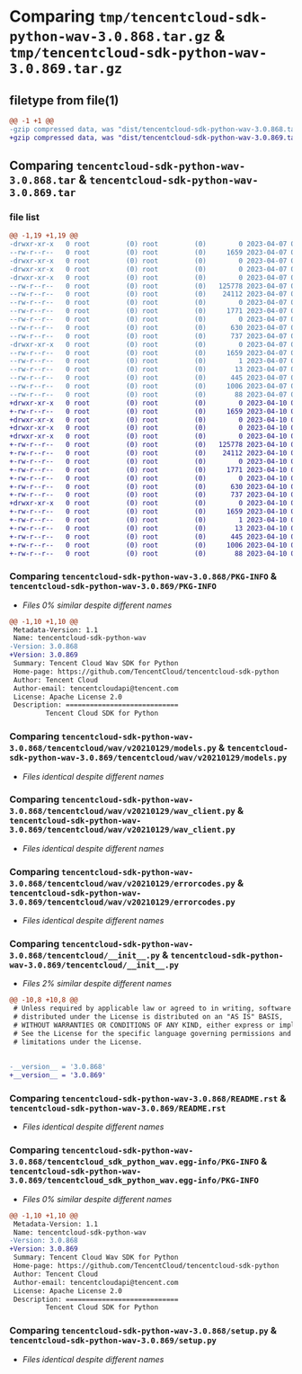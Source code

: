 # Comparing `tmp/tencentcloud-sdk-python-wav-3.0.868.tar.gz` & `tmp/tencentcloud-sdk-python-wav-3.0.869.tar.gz`

## filetype from file(1)

```diff
@@ -1 +1 @@
-gzip compressed data, was "dist/tencentcloud-sdk-python-wav-3.0.868.tar", last modified: Fri Apr  7 01:05:23 2023, max compression
+gzip compressed data, was "dist/tencentcloud-sdk-python-wav-3.0.869.tar", last modified: Mon Apr 10 03:18:39 2023, max compression
```

## Comparing `tencentcloud-sdk-python-wav-3.0.868.tar` & `tencentcloud-sdk-python-wav-3.0.869.tar`

### file list

```diff
@@ -1,19 +1,19 @@
-drwxr-xr-x   0 root         (0) root         (0)        0 2023-04-07 01:05:23.000000 tencentcloud-sdk-python-wav-3.0.868/
--rw-r--r--   0 root         (0) root         (0)     1659 2023-04-07 01:05:23.000000 tencentcloud-sdk-python-wav-3.0.868/PKG-INFO
-drwxr-xr-x   0 root         (0) root         (0)        0 2023-04-07 01:05:23.000000 tencentcloud-sdk-python-wav-3.0.868/tencentcloud/
-drwxr-xr-x   0 root         (0) root         (0)        0 2023-04-07 01:05:23.000000 tencentcloud-sdk-python-wav-3.0.868/tencentcloud/wav/
-drwxr-xr-x   0 root         (0) root         (0)        0 2023-04-07 01:05:23.000000 tencentcloud-sdk-python-wav-3.0.868/tencentcloud/wav/v20210129/
--rw-r--r--   0 root         (0) root         (0)   125778 2023-04-07 01:05:23.000000 tencentcloud-sdk-python-wav-3.0.868/tencentcloud/wav/v20210129/models.py
--rw-r--r--   0 root         (0) root         (0)    24112 2023-04-07 01:05:23.000000 tencentcloud-sdk-python-wav-3.0.868/tencentcloud/wav/v20210129/wav_client.py
--rw-r--r--   0 root         (0) root         (0)        0 2023-04-07 01:05:23.000000 tencentcloud-sdk-python-wav-3.0.868/tencentcloud/wav/v20210129/__init__.py
--rw-r--r--   0 root         (0) root         (0)     1771 2023-04-07 01:05:23.000000 tencentcloud-sdk-python-wav-3.0.868/tencentcloud/wav/v20210129/errorcodes.py
--rw-r--r--   0 root         (0) root         (0)        0 2023-04-07 01:05:23.000000 tencentcloud-sdk-python-wav-3.0.868/tencentcloud/wav/__init__.py
--rw-r--r--   0 root         (0) root         (0)      630 2023-04-07 01:05:23.000000 tencentcloud-sdk-python-wav-3.0.868/tencentcloud/__init__.py
--rw-r--r--   0 root         (0) root         (0)      737 2023-04-07 01:05:23.000000 tencentcloud-sdk-python-wav-3.0.868/README.rst
-drwxr-xr-x   0 root         (0) root         (0)        0 2023-04-07 01:05:23.000000 tencentcloud-sdk-python-wav-3.0.868/tencentcloud_sdk_python_wav.egg-info/
--rw-r--r--   0 root         (0) root         (0)     1659 2023-04-07 01:05:23.000000 tencentcloud-sdk-python-wav-3.0.868/tencentcloud_sdk_python_wav.egg-info/PKG-INFO
--rw-r--r--   0 root         (0) root         (0)        1 2023-04-07 01:05:23.000000 tencentcloud-sdk-python-wav-3.0.868/tencentcloud_sdk_python_wav.egg-info/dependency_links.txt
--rw-r--r--   0 root         (0) root         (0)       13 2023-04-07 01:05:23.000000 tencentcloud-sdk-python-wav-3.0.868/tencentcloud_sdk_python_wav.egg-info/top_level.txt
--rw-r--r--   0 root         (0) root         (0)      445 2023-04-07 01:05:23.000000 tencentcloud-sdk-python-wav-3.0.868/tencentcloud_sdk_python_wav.egg-info/SOURCES.txt
--rw-r--r--   0 root         (0) root         (0)     1006 2023-04-07 01:05:23.000000 tencentcloud-sdk-python-wav-3.0.868/setup.py
--rw-r--r--   0 root         (0) root         (0)       88 2023-04-07 01:05:23.000000 tencentcloud-sdk-python-wav-3.0.868/setup.cfg
+drwxr-xr-x   0 root         (0) root         (0)        0 2023-04-10 03:18:39.000000 tencentcloud-sdk-python-wav-3.0.869/
+-rw-r--r--   0 root         (0) root         (0)     1659 2023-04-10 03:18:39.000000 tencentcloud-sdk-python-wav-3.0.869/PKG-INFO
+drwxr-xr-x   0 root         (0) root         (0)        0 2023-04-10 03:18:39.000000 tencentcloud-sdk-python-wav-3.0.869/tencentcloud/
+drwxr-xr-x   0 root         (0) root         (0)        0 2023-04-10 03:18:39.000000 tencentcloud-sdk-python-wav-3.0.869/tencentcloud/wav/
+drwxr-xr-x   0 root         (0) root         (0)        0 2023-04-10 03:18:39.000000 tencentcloud-sdk-python-wav-3.0.869/tencentcloud/wav/v20210129/
+-rw-r--r--   0 root         (0) root         (0)   125778 2023-04-10 03:18:38.000000 tencentcloud-sdk-python-wav-3.0.869/tencentcloud/wav/v20210129/models.py
+-rw-r--r--   0 root         (0) root         (0)    24112 2023-04-10 03:18:38.000000 tencentcloud-sdk-python-wav-3.0.869/tencentcloud/wav/v20210129/wav_client.py
+-rw-r--r--   0 root         (0) root         (0)        0 2023-04-10 03:18:38.000000 tencentcloud-sdk-python-wav-3.0.869/tencentcloud/wav/v20210129/__init__.py
+-rw-r--r--   0 root         (0) root         (0)     1771 2023-04-10 03:18:38.000000 tencentcloud-sdk-python-wav-3.0.869/tencentcloud/wav/v20210129/errorcodes.py
+-rw-r--r--   0 root         (0) root         (0)        0 2023-04-10 03:18:38.000000 tencentcloud-sdk-python-wav-3.0.869/tencentcloud/wav/__init__.py
+-rw-r--r--   0 root         (0) root         (0)      630 2023-04-10 03:18:38.000000 tencentcloud-sdk-python-wav-3.0.869/tencentcloud/__init__.py
+-rw-r--r--   0 root         (0) root         (0)      737 2023-04-10 03:18:38.000000 tencentcloud-sdk-python-wav-3.0.869/README.rst
+drwxr-xr-x   0 root         (0) root         (0)        0 2023-04-10 03:18:39.000000 tencentcloud-sdk-python-wav-3.0.869/tencentcloud_sdk_python_wav.egg-info/
+-rw-r--r--   0 root         (0) root         (0)     1659 2023-04-10 03:18:39.000000 tencentcloud-sdk-python-wav-3.0.869/tencentcloud_sdk_python_wav.egg-info/PKG-INFO
+-rw-r--r--   0 root         (0) root         (0)        1 2023-04-10 03:18:39.000000 tencentcloud-sdk-python-wav-3.0.869/tencentcloud_sdk_python_wav.egg-info/dependency_links.txt
+-rw-r--r--   0 root         (0) root         (0)       13 2023-04-10 03:18:39.000000 tencentcloud-sdk-python-wav-3.0.869/tencentcloud_sdk_python_wav.egg-info/top_level.txt
+-rw-r--r--   0 root         (0) root         (0)      445 2023-04-10 03:18:39.000000 tencentcloud-sdk-python-wav-3.0.869/tencentcloud_sdk_python_wav.egg-info/SOURCES.txt
+-rw-r--r--   0 root         (0) root         (0)     1006 2023-04-10 03:18:38.000000 tencentcloud-sdk-python-wav-3.0.869/setup.py
+-rw-r--r--   0 root         (0) root         (0)       88 2023-04-10 03:18:39.000000 tencentcloud-sdk-python-wav-3.0.869/setup.cfg
```

### Comparing `tencentcloud-sdk-python-wav-3.0.868/PKG-INFO` & `tencentcloud-sdk-python-wav-3.0.869/PKG-INFO`

 * *Files 0% similar despite different names*

```diff
@@ -1,10 +1,10 @@
 Metadata-Version: 1.1
 Name: tencentcloud-sdk-python-wav
-Version: 3.0.868
+Version: 3.0.869
 Summary: Tencent Cloud Wav SDK for Python
 Home-page: https://github.com/TencentCloud/tencentcloud-sdk-python
 Author: Tencent Cloud
 Author-email: tencentcloudapi@tencent.com
 License: Apache License 2.0
 Description: ============================
         Tencent Cloud SDK for Python
```

### Comparing `tencentcloud-sdk-python-wav-3.0.868/tencentcloud/wav/v20210129/models.py` & `tencentcloud-sdk-python-wav-3.0.869/tencentcloud/wav/v20210129/models.py`

 * *Files identical despite different names*

### Comparing `tencentcloud-sdk-python-wav-3.0.868/tencentcloud/wav/v20210129/wav_client.py` & `tencentcloud-sdk-python-wav-3.0.869/tencentcloud/wav/v20210129/wav_client.py`

 * *Files identical despite different names*

### Comparing `tencentcloud-sdk-python-wav-3.0.868/tencentcloud/wav/v20210129/errorcodes.py` & `tencentcloud-sdk-python-wav-3.0.869/tencentcloud/wav/v20210129/errorcodes.py`

 * *Files identical despite different names*

### Comparing `tencentcloud-sdk-python-wav-3.0.868/tencentcloud/__init__.py` & `tencentcloud-sdk-python-wav-3.0.869/tencentcloud/__init__.py`

 * *Files 2% similar despite different names*

```diff
@@ -10,8 +10,8 @@
 # Unless required by applicable law or agreed to in writing, software
 # distributed under the License is distributed on an "AS IS" BASIS,
 # WITHOUT WARRANTIES OR CONDITIONS OF ANY KIND, either express or implied.
 # See the License for the specific language governing permissions and
 # limitations under the License.
 
 
-__version__ = '3.0.868'
+__version__ = '3.0.869'
```

### Comparing `tencentcloud-sdk-python-wav-3.0.868/README.rst` & `tencentcloud-sdk-python-wav-3.0.869/README.rst`

 * *Files identical despite different names*

### Comparing `tencentcloud-sdk-python-wav-3.0.868/tencentcloud_sdk_python_wav.egg-info/PKG-INFO` & `tencentcloud-sdk-python-wav-3.0.869/tencentcloud_sdk_python_wav.egg-info/PKG-INFO`

 * *Files 0% similar despite different names*

```diff
@@ -1,10 +1,10 @@
 Metadata-Version: 1.1
 Name: tencentcloud-sdk-python-wav
-Version: 3.0.868
+Version: 3.0.869
 Summary: Tencent Cloud Wav SDK for Python
 Home-page: https://github.com/TencentCloud/tencentcloud-sdk-python
 Author: Tencent Cloud
 Author-email: tencentcloudapi@tencent.com
 License: Apache License 2.0
 Description: ============================
         Tencent Cloud SDK for Python
```

### Comparing `tencentcloud-sdk-python-wav-3.0.868/setup.py` & `tencentcloud-sdk-python-wav-3.0.869/setup.py`

 * *Files identical despite different names*

